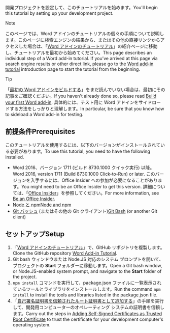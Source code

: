 <span data-ttu-id="4e431-101">開発プロジェクトを設定して、このチュートリアルを始めます。</span><span class="sxs-lookup"><span data-stu-id="4e431-101">You'll begin this tutorial by setting up your development project.</span></span> 

> [!NOTE]
> <span data-ttu-id="4e431-p101">このページでは、Word アドインのチュートリアルの個々の手順について説明します。このページに検索エンジンの結果から、またはその他の直接リンクからアクセスした場合は、「[Word アドインのチュートリアル](../tutorials/word-tutorial.yml)」の紹介ページに移動し、チュートリアルを最初から始めてください。</span><span class="sxs-lookup"><span data-stu-id="4e431-p101">This page describes an individual step of a Word add-in tutorial. If you’ve arrived at this page via search engine results or other direct link, please go to the [Word add-in tutorial](../tutorials/word-tutorial.yml) introduction page to start the tutorial from the beginning.</span></span>

> [!TIP]
> <span data-ttu-id="4e431-104">「[最初の Word アドインをビルドする](../quickstarts/word-quickstart.md?tabs=visual-studio-code)」をまだ読んでいない場合は、最初にその記事をご確認ください。</span><span class="sxs-lookup"><span data-stu-id="4e431-104">If you haven't already done so, please read [Build your first Word add-in](../quickstarts/word-quickstart.md?tabs=visual-studio-code).</span></span> <span data-ttu-id="4e431-105">具体的には、テスト用に Word アドインをサイドロードする方法をしっかりと理解します。</span><span class="sxs-lookup"><span data-stu-id="4e431-105">In particular, be sure that you know how to sideload a Word add-in for testing.</span></span>

## <a name="prerequisites"></a><span data-ttu-id="4e431-106">前提条件</span><span class="sxs-lookup"><span data-stu-id="4e431-106">Prerequisites</span></span>

<span data-ttu-id="4e431-107">このチュートリアルを使用するには、以下のバージョンがインストールされている必要があります。</span><span class="sxs-lookup"><span data-stu-id="4e431-107">To use this tutorial, you need to have the following installed.</span></span> 

- <span data-ttu-id="4e431-108">Word 2016、バージョン 1711 (ビルド 8730.1000 クイック実行) 以降。</span><span class="sxs-lookup"><span data-stu-id="4e431-108">Word 2016, version 1711 (Build 8730.1000 Click-to-Run) or later.</span></span> <span data-ttu-id="4e431-109">このバージョンを入手するには、Office Insider への参加が必要になることがあります。</span><span class="sxs-lookup"><span data-stu-id="4e431-109">You might need to be an Office Insider to get this version.</span></span> <span data-ttu-id="4e431-110">詳細については、「[Office Insider](https://products.office.com/office-insider?tab=tab-1)」を参照してください。</span><span class="sxs-lookup"><span data-stu-id="4e431-110">For more information, see [Be an Office Insider](https://products.office.com/office-insider?tab=tab-1).</span></span>
- [<span data-ttu-id="4e431-111">Node と npm</span><span class="sxs-lookup"><span data-stu-id="4e431-111">Node and npm</span></span>](https://nodejs.org/en/) 
- <span data-ttu-id="4e431-112">[Git バッシュ](https://git-scm.com/downloads) (またはその他の Git クライアント)</span><span class="sxs-lookup"><span data-stu-id="4e431-112">[Git Bash](https://git-scm.com/downloads) (or another Git client)</span></span>

## <a name="setup"></a><span data-ttu-id="4e431-113">セットアップ</span><span class="sxs-lookup"><span data-stu-id="4e431-113">Setup</span></span>

1. <span data-ttu-id="4e431-114">「[Word アドインのチュートリアル](https://github.com/OfficeDev/Word-Add-in-Tutorial)」で、GitHub リポジトリを複製します。</span><span class="sxs-lookup"><span data-stu-id="4e431-114">Clone the GitHub repository [Word Add-in Tutorial](https://github.com/OfficeDev/Word-Add-in-Tutorial).</span></span>
2. <span data-ttu-id="4e431-115">Git bash ウィンドウまたは Node.JS 対応のシステム プロンプトを開いて、プロジェクトの **Start** フォルダーに移動します。</span><span class="sxs-lookup"><span data-stu-id="4e431-115">Open a Git bash window, or Node.JS-enabled system prompt, and navigate to the **Start** folder of the project.</span></span>
3. <span data-ttu-id="4e431-116">`npm install` コマンドを実行して、package.json ファイルに一覧表示されているツールとライブラリをインストールします。</span><span class="sxs-lookup"><span data-stu-id="4e431-116">Run the command `npm install` to install the tools and libraries listed in the package.json file.</span></span> 
4. <span data-ttu-id="4e431-117">「[自己署名証明書を信頼されたルート証明書として追加する](https://github.com/OfficeDev/generator-office/blob/master/src/docs/ssl.md)」の手順を実行して、開発用コンピューターのオペレーティング システムの証明書を信頼します。</span><span class="sxs-lookup"><span data-stu-id="4e431-117">Carry out the steps in [Adding Self-Signed Certificates as Trusted Root Certificate](https://github.com/OfficeDev/generator-office/blob/master/src/docs/ssl.md) to trust the certificate for your development computer's operating system.</span></span>

